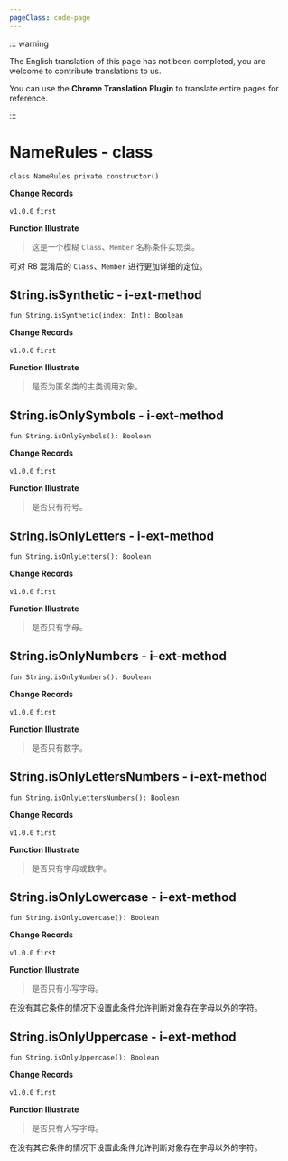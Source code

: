 ```yaml
---
pageClass: code-page
---
```


::: warning

The English translation of this page has not been completed, you are welcome to contribute translations to us.

You can use the **Chrome Translation Plugin** to translate entire pages for reference.

:::

# NameRules <span class="symbol">- class</span>

```kotlin:no-line-numbers
class NameRules private constructor()
```

**Change Records**

`v1.0.0` `first`

**Function Illustrate**

> 这是一个模糊 `Class`、`Member` 名称条件实现类。

可对 R8 混淆后的 `Class`、`Member` 进行更加详细的定位。

## String.isSynthetic <span class="symbol">- i-ext-method</span>

```kotlin:no-line-numbers
fun String.isSynthetic(index: Int): Boolean
```

**Change Records**

`v1.0.0` `first`

**Function Illustrate**

> 是否为匿名类的主类调用对象。

## String.isOnlySymbols <span class="symbol">- i-ext-method</span>

```kotlin:no-line-numbers
fun String.isOnlySymbols(): Boolean
```

**Change Records**

`v1.0.0` `first`

**Function Illustrate**

> 是否只有符号。

## String.isOnlyLetters <span class="symbol">- i-ext-method</span>

```kotlin:no-line-numbers
fun String.isOnlyLetters(): Boolean
```

**Change Records**

`v1.0.0` `first`

**Function Illustrate**

> 是否只有字母。

## String.isOnlyNumbers <span class="symbol">- i-ext-method</span>

```kotlin:no-line-numbers
fun String.isOnlyNumbers(): Boolean
```

**Change Records**

`v1.0.0` `first`

**Function Illustrate**

> 是否只有数字。

## String.isOnlyLettersNumbers <span class="symbol">- i-ext-method</span>

```kotlin:no-line-numbers
fun String.isOnlyLettersNumbers(): Boolean
```

**Change Records**

`v1.0.0` `first`

**Function Illustrate**

> 是否只有字母或数字。

## String.isOnlyLowercase <span class="symbol">- i-ext-method</span>

```kotlin:no-line-numbers
fun String.isOnlyLowercase(): Boolean
```

**Change Records**

`v1.0.0` `first`

**Function Illustrate**

> 是否只有小写字母。

在没有其它条件的情况下设置此条件允许判断对象存在字母以外的字符。

## String.isOnlyUppercase <span class="symbol">- i-ext-method</span>

```kotlin:no-line-numbers
fun String.isOnlyUppercase(): Boolean
```

**Change Records**

`v1.0.0` `first`

**Function Illustrate**

> 是否只有大写字母。

在没有其它条件的情况下设置此条件允许判断对象存在字母以外的字符。
